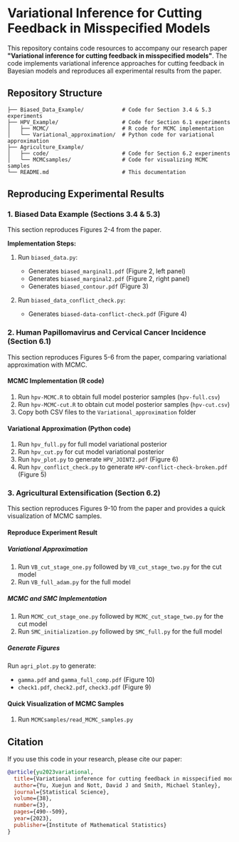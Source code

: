 # Variational Inference for Cutting Feedback in Misspecified Models

This repository contains code resources to accompany our research paper **"Variational inference for cutting feedback in misspecified models"**. The code implements variational inference approaches for cutting feedback in Bayesian models and reproduces all experimental results from the paper.

## Repository Structure

```
├── Biased_Data_Example/            # Code for Section 3.4 & 5.3 experiments
├── HPV_Example/                    # Code for Section 6.1 experiments
│   ├── MCMC/                       # R code for MCMC implementation
│   └── Variational_approximation/  # Python code for variational approximation
├── Agriculture_Example/            
│   ├── code/                       # Code for Section 6.2 experiments
│   └── MCMCsamples/                # Code for visualizing MCMC samples 
└── README.md                       # This documentation
```

## Reproducing Experimental Results

### 1. Biased Data Example (Sections 3.4 & 5.3)

This section reproduces Figures 2-4 from the paper.

**Implementation Steps:**

1. Run `biased_data.py`:
   - Generates `biased_marginal1.pdf` (Figure 2, left panel)
   - Generates `biased_marginal2.pdf` (Figure 2, right panel) 
   - Generates `biased_contour.pdf` (Figure 3)

2. Run `biased_data_conflict_check.py`:
   - Generates `biased-data-conflict-check.pdf` (Figure 4)

### 2. Human Papillomavirus and Cervical Cancer Incidence (Section 6.1)

This section reproduces Figures 5-6 from the paper, comparing variational approximation with MCMC.

#### MCMC Implementation (R code)

1. Run `hpv-MCMC.R` to obtain full model posterior samples (`hpv-full.csv`)
2. Run `hpv-MCMC-cut.R` to obtain cut model posterior samples (`hpv-cut.csv`)
3. Copy both CSV files to the `Variational_approximation` folder

#### Variational Approximation (Python code)

1. Run `hpv_full.py` for full model variational posterior
2. Run `hpv_cut.py` for cut model variational posterior
3. Run `hpv_plot.py` to generate `HPV_JOINT2.pdf` (Figure 6)
4. Run `hpv_conflict_check.py` to generate `HPV-conflict-check-broken.pdf` (Figure 5)

### 3. Agricultural Extensification (Section 6.2)

This section reproduces Figures 9-10 from the paper and provides a quick visualization of MCMC samples.

#### Reproduce Experiment Result
##### Variational Approximation

1. Run `VB_cut_stage_one.py` followed by `VB_cut_stage_two.py` for the cut model
2. Run `VB_full_adam.py` for the full model

##### MCMC and SMC Implementation

1. Run `MCMC_cut_stage_one.py` followed by `MCMC_cut_stage_two.py` for the cut model
2. Run `SMC_initialization.py` followed by `SMC_full.py` for the full model

##### Generate Figures

Run `agri_plot.py` to generate:
- `gamma.pdf` and `gamma_full_comp.pdf` (Figure 10)
- `check1.pdf`, `check2.pdf`, `check3.pdf` (Figure 9)

#### Quick Visualization of MCMC Samples

1. Run `MCMCsamples/read_MCMC_samples.py` 


## Citation

If you use this code in your research, please cite our paper:

```bibtex
@article{yu2023variational,
  title={Variational inference for cutting feedback in misspecified models},
  author={Yu, Xuejun and Nott, David J and Smith, Michael Stanley},
  journal={Statistical Science},
  volume={38},
  number={3},
  pages={490--509},
  year={2023},
  publisher={Institute of Mathematical Statistics}
}
```
